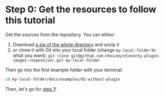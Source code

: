 # Step 0: Get the resources to follow this tutorial

Get the sources from the repository. You can either:

1. Download [a zip of the whole directory](https://github.com/nhoizey/eleventy-plugin-images-responsiver/archive/master.zip) and unzip it
1. or clone it with Git into your local folder (change `my-local-folder` to what you want):
   `git clone git@github.com:nhoizey/eleventy-plugin-images-responsiver.git my-local-folder`

Then go into the first example folder with your terminal:

```bash
cd my-local-folder/docs/examples/01-without-plugin
```

Then, let's go for [step 1](https://nhoizey.github.io/eleventy-plugin-images-responsiver/examples/01-without-plugin/)!
